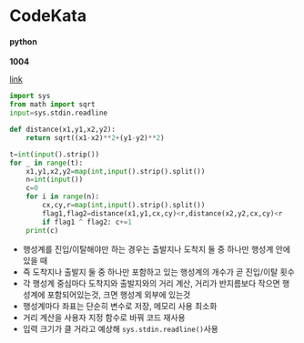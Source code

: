 # CodeKata

#### python

<b>1004</b>

[link](https://www.acmicpc.net/problem/1004)

```python
import sys
from math import sqrt 
input=sys.stdin.readline

def distance(x1,y1,x2,y2):
    return sqrt((x1-x2)**2+(y1-y2)**2)

t=int(input().strip())
for _ in range(t):
    x1,y1,x2,y2=map(int,input().strip().split())
    n=int(input())
    c=0
    for i in range(n):
        cx,cy,r=map(int,input().strip().split())
        flag1,flag2=distance(x1,y1,cx,cy)<r,distance(x2,y2,cx,cy)<r
        if flag1 ^ flag2: c+=1
    print(c)
```
- 행성계를 진입/이탈해야만 하는 경우는 출발지나 도착지 둘 중 하나만 행성계 안에 있을 때 
- 즉 도착지나 출발지 둘 중 하나만 포함하고 있는 행성계의 개수가 곧 진입/이탈 횟수
- 각 행성계 중심마다 도착지와 출발지와의 거리 계산, 거리가 반지름보다 작으면 행성계에 포함되어있는것, 크면 행성계 외부에 있는것
- 행성계마다 좌표는 단순히 변수로 저장, 메모리 사용 최소화
- 거리 계산을 사용자 지정 함수로 바꿔 코드 재사용
- 입력 크기가 클 거라고 예상해 `sys.stdin.readline()`사용

